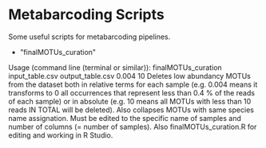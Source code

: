 # Metabarcoding Scripts

Some useful scripts for metabarcoding pipelines.

- "finalMOTUs_curation" 

Usage (command line (terminal or similar)): finalMOTUs_curation input_table.csv output_table.csv 0.004 10
Deletes low abundancy MOTUs from the dataset both in relative terms for each sample (e.g. 0.004 means it transforms to 0 all occurrences that represent less than 0.4 % of the reads of each sample) or in absolute (e.g. 10 means all MOTUs with less than 10 reads IN TOTAL will be deleted). Also collapses MOTUs with same species name assignation. Must be edited to the specific name of samples and number of columns (= number of samples).
Also finalMOTUs_curation.R for editing and working in R Studio.
